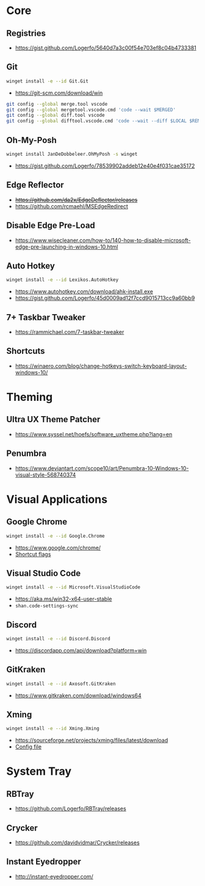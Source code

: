# Core
## Registries
- https://gist.github.com/Logerfo/5640d7a3c00f54e703ef8c04b4733381

## Git
```sh
winget install -e --id Git.Git
```
- https://git-scm.com/download/win
```sh
git config --global merge.tool vscode
git config --global mergetool.vscode.cmd 'code --wait $MERGED'
git config --global diff.tool vscode
git config --global difftool.vscode.cmd 'code --wait --diff $LOCAL $REMOTE'
```

## Oh-My-Posh
```sh
winget install JanDeDobbeleer.OhMyPosh -s winget
```
- https://gist.github.com/Logerfo/78539902addeb12e40e4f031cae35172

## Edge Reflector
- ~~https://github.com/da2x/EdgeDeflector/releases~~
- https://github.com/rcmaehl/MSEdgeRedirect

## Disable Edge Pre-Load
- https://www.wisecleaner.com/how-to/140-how-to-disable-microsoft-edge-pre-launching-in-windows-10.html

## Auto Hotkey
```sh
winget install -e --id Lexikos.AutoHotkey
```
- https://www.autohotkey.com/download/ahk-install.exe
- https://gist.github.com/Logerfo/45d0009ad12f7ccd9015713cc9a60bb9

## 7+ Taskbar Tweaker
- https://rammichael.com/7-taskbar-tweaker

## Shortcuts
- https://winaero.com/blog/change-hotkeys-switch-keyboard-layout-windows-10/

# Theming
## Ultra UX Theme Patcher
- https://www.syssel.net/hoefs/software_uxtheme.php?lang=en

## Penumbra
- https://www.deviantart.com/scope10/art/Penumbra-10-Windows-10-visual-style-568740374

# Visual Applications
## Google Chrome
```sh
winget install -e --id Google.Chrome
```
- https://www.google.com/chrome/
- [Shortcut flags](chrome.txt)

## Visual Studio Code
```sh
winget install -e --id Microsoft.VisualStudioCode
```
- https://aka.ms/win32-x64-user-stable  
- `shan.code-settings-sync`

## Discord
```sh
winget install -e --id Discord.Discord
```
- https://discordapp.com/api/download?platform=win

## GitKraken
```sh
winget install -e --id Axosoft.GitKraken
```
- https://www.gitkraken.com/download/windows64

## Xming
```sh
winget install -e --id Xming.Xming
```
- https://sourceforge.net/projects/xming/files/latest/download
- [Config file](config.xlaunch)

# System Tray
## RBTray
- https://github.com/Logerfo/RBTray/releases

## Crycker
- https://github.com/davidvidmar/Crycker/releases

## Instant Eyedropper
- http://instant-eyedropper.com/
